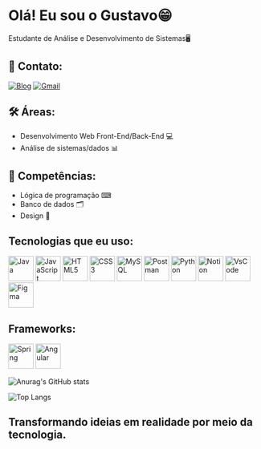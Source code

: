 # Olá! Eu sou o Gustavo😁
Estudante de Análise e Desenvolvimento de Sistemas🖥️ 

## 📒 Contato:

[![Blog](https://img.shields.io/badge/LinkedIn-0077B5?style=for-the-badge&logo=linkedin&logoColor=white)](https://www.linkedin.com/in/gustavo-h-pires-393812260/)
[![Gmail](https://img.shields.io/badge/Gmail-333333?style=for-the-badge&logo=gmail&logoColor=red)](mailto:gustavo.henriquegpires@gmail.com)

## 🛠️ Áreas:
* Desenvolvimento Web Front-End/Back-End 💻
* Análise de sistemas/dados 📊

## 💼 Competências:
* Lógica de programação ⌨
* Banco de dados 🗂️
* Design 🎨
  
## Tecnologias que eu uso:

<p>
  <img src="https://cdn.jsdelivr.net/gh/devicons/devicon/icons/java/java-original.svg" alt="Java" width="50" height="50"/>
  <img src="https://cdn.jsdelivr.net/gh/devicons/devicon/icons/javascript/javascript-original.svg" alt="JavaScript" width="50" height="50"/>
  <img src="https://cdn.jsdelivr.net/gh/devicons/devicon/icons/html5/html5-original.svg" alt="HTML5" width="50" height="50"/>
  <img src="https://cdn.jsdelivr.net/gh/devicons/devicon/icons/css3/css3-original.svg" alt="CSS3" width="50" height="50"/>
  <img src="https://cdn.jsdelivr.net/gh/devicons/devicon@latest/icons/mysql/mysql-original.svg" alt="MySQL" width="50" height="50"/>
  <img src="https://cdn.jsdelivr.net/gh/devicons/devicon@latest/icons/postman/postman-original.svg" alt="Postman" width="50" height="50"/>
  <img src="https://cdn.jsdelivr.net/gh/devicons/devicon@latest/icons/python/python-original.svg" alt="Python" width="50" height="50"/>
  <img src="https://cdn.jsdelivr.net/gh/devicons/devicon@latest/icons/notion/notion-original.svg" alt="Notion" width="50" height="50"/>
  <img src="https://cdn.jsdelivr.net/gh/devicons/devicon@latest/icons/vscode/vscode-original.svg" alt="VsCode" width="50" height="50"/>
  <img src="https://cdn.jsdelivr.net/gh/devicons/devicon@latest/icons/figma/figma-original.svg" alt="Figma" width="50" height="50"/>
  
  
</p>
         
## Frameworks:
<img src="https://cdn.jsdelivr.net/gh/devicons/devicon@latest/icons/spring/spring-original.svg" alt="Spring" width="50" height="50"/>
<img src="https://cdn.jsdelivr.net/gh/devicons/devicon@latest/icons/angular/angular-original.svg" alt="Angular" width="50" height="50"/>

![Anurag's GitHub stats](https://github-readme-stats.vercel.app/api?username=guustavohgp&show_icons=true&theme=radical)

![Top Langs](https://github-readme-stats.vercel.app/api/top-langs/?username=guustavohgp&layout=compact&theme=dark&bg_color=000000&text_color=ffffff)

## Transformando ideias em realidade por meio da tecnologia.

